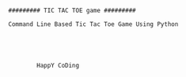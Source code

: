 	
	######### TIC TAC TOE game #########
	
	Command Line Based Tic Tac Toe Game Using Python
	
	
	
	
	
			HappY CoDing
